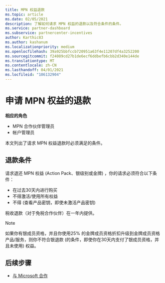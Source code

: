 ```yaml
---
title: MPN 权益退款
ms.topic: article
ms.date: 02/05/2021
description: 了解如何请求 MPN 权益的退款以及符合条件的条件。
ms.service: partner-dashboard
ms.subservice: partnercenter-incentives
author: Karthic83
ms.author: kashanum
ms.localizationpriority: medium
ms.openlocfilehash: 39a925bbfccb720951a63f4e11207df4a3252200
ms.sourcegitcommit: f24089cd27b1de6ecf6ddbefb6cbb2d340e144de
ms.translationtype: MT
ms.contentlocale: zh-CN
ms.lasthandoff: 04/01/2021
ms.locfileid: "106132904"
---
```

# <a name="request-a-refund-for-an-mpn-benefit"></a>申请 MPN 权益的退款

**相应的角色**

- MPN 合作伙伴管理员
- 帐户管理员

本文列出了请求 MPN 权益退款时必须满足的条件。

## <a name="criteria-for-a-refund"></a>退款条件
请求退还 MPN 权益 (Action Pack、银级别或金牌) ，你的请求必须符合以下条件：

- 在过去30天内进行购买
- 不得激活/使用所有权益
- 不得 (查看产品密钥，即使未激活产品密钥) 

税收退款（对于免税合作伙伴）在一年内提供。

>[!NOTE]
>如果你有银成员资格，并且你使用25% 的金牌成员资格折扣升级到金牌成员资格产品/服务，则你不符合银退款 (的条件，即使你在30天内支付了银成员资格，并且未使用) 权益。

## <a name="next-steps"></a>后续步骤

- [与 Microsoft 合作](mpn-overview.md)
